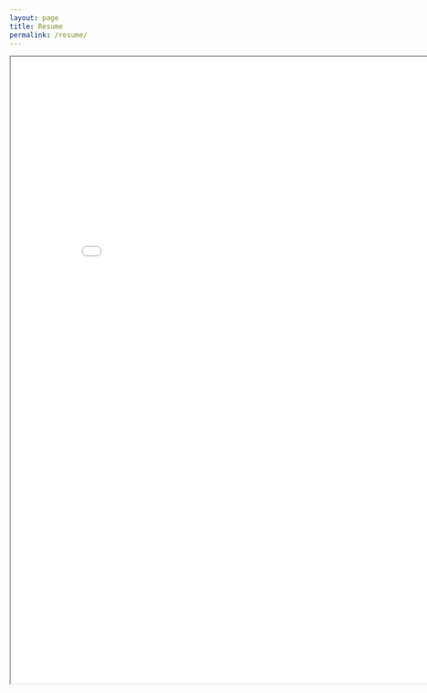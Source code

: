 ```yaml
---
layout: page
title: Resume
permalink: /resume/
---
```



<iframe src= "<iframe src="https://drive.google.com/embeddedfolderview?id=1HggIbEaOXg-GuiuCNv_Ep0eWuicj8QKD#list" height="1100px" width="850px"> </iframe>
